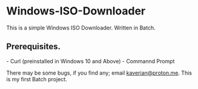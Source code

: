 # Windows-ISO-Downloader
This is a simple Windows ISO Downloader. Written in Batch.

<H2>Prerequisites.</H2>
- Curl (preinstalled in Windows 10 and Above)
- Commannd Prompt

There may be some bugs, if you find any; email kaverian@proton.me. This is my first Batch project.

